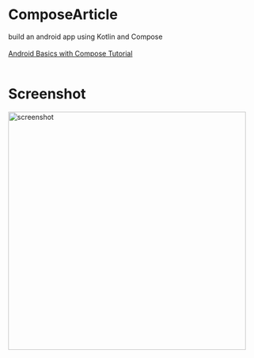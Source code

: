 # ComposeArticle
build an android app using Kotlin and Compose
<br><br><a href="https://developer.android.com/courses/android-basics-compose/course" >Android Basics with Compose Tutorial</a><br><br>
<h1>Screenshot</h1>
<img width="480px" src="https://github.com/samhaqk/ComposeArticle/blob/master/Screenshot_Compose%20Article.png" alt="screenshot">
